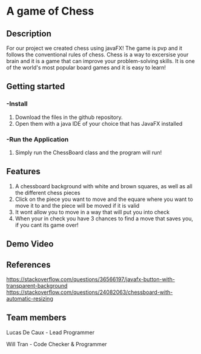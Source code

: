 # A game of Chess

## Description
For our project we created chess using javaFX! The game is pvp and it follows the conventional rules of chess. Chess is a way to excersise your brain and it is a game that can improve your problem-solving skills. It is one of the world's most popular board games and it is easy to learn!

## Getting started

### -Install
1. Download the files in the github repository.
2. Open them with a java IDE of your choice that has JavaFX installed

### -Run the Application
1. Simply run the ChessBoard class and the program will run!

## Features 
1. A chessboard background with white and brown squares, as well as all the different chess pieces
2. Click on the piece you want to move and the equare where you want to move it to and the piece will be moved if it is valid
3. It wont allow you to move in a way that will put you into check
4. When your in check you have 3 chances to find a move that saves you, if you cant its game over!

## Demo Video

## References 
https://stackoverflow.com/questions/36566197/javafx-button-with-transparent-background
https://stackoverflow.com/questions/24082063/chessboard-with-automatic-resizing

## Team members

Lucas De Caux - Lead Programmer

Will Tran - Code Checker & Programmer


